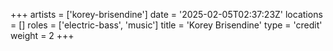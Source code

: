 +++
artists = ['korey-brisendine']
date = '2025-02-05T02:37:23Z'
locations = []
roles = ['electric-bass', 'music']
title = 'Korey Brisendine'
type = 'credit'
weight = 2
+++
